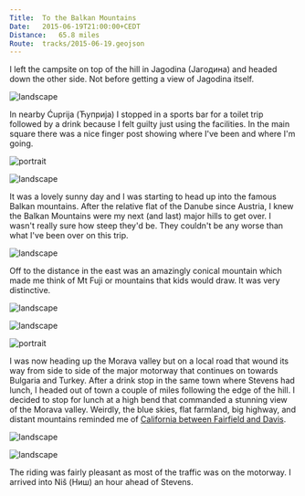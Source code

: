 ```yaml
---
Title:	To the Balkan Mountains
Date:	2015-06-19T21:00:00+CEDT
Distance:	65.8 miles
Route:	tracks/2015-06-19.geojson
---
```


I left the campsite on top of the hill in Jagodina (J&#1072;&#1075;&#1086;&#1076;&#1080;&#1085;&#1072;) and headed down the other side. Not before getting a view of Jagodina itself.

![landscape](https://farm4.staticflickr.com/3753/19454194515_fb8d45cb4b.jpg "Jagodina")

In nearby &Cacute;uprija (&#1035;&#1091;&#1087;&#1088;&#1080;&#1112;&#1072;) I stopped in a sports bar for a toilet trip followed by a drink because I felt guilty just using the facilities. In the main square there was a nice finger post showing where I've been and where I'm going.

![portrait](https://pbs.twimg.com/media/CH2XPBLUEAALohE.jpg:large "Handy sign in &Cacute;uprija showing distances to where I've been and where I'm going (cycling distance is longer)")

![landscape](https://farm4.staticflickr.com/3927/19266644750_4851c1b560.jpg "Man on a bike")

It was a lovely sunny day and I was starting to head up into the famous Balkan mountains. After the relative flat of the Danube since Austria, I knew the Balkan Mountains were my next (and last) major hills to get over. I wasn't really sure how steep they'd be. They couldn't be any worse than what I've been over on this trip.

![landscape](https://pbs.twimg.com/media/CH2wA5EWsAAdLAA.jpg:large "Heading towards the Balkan mountains")

Off to the distance in the east was an amazingly conical mountain which made me think of Mt Fuji or mountains that kids would draw. It was very distinctive.

![landscape](https://farm1.staticflickr.com/547/19454207885_6f0190c0dc.jpg "Heading up into the Balkans. The view to the east (left).")

![landscape](https://farm4.staticflickr.com/3939/19266655108_4d25468ccd.jpg "Serbian farmland")

![portrait](https://farm1.staticflickr.com/319/19266662148_184143e470.jpg "Serbian church")

I was now heading up the Morava valley but on a local road that wound its way from side to side of the major motorway that continues on towards Bulgaria and Turkey. After a drink stop in the same town where Stevens had lunch, I headed out of town a couple of miles following the edge of the hill. I decided to stop for lunch at a high bend that commanded a stunning view of the Morava valley. Weirdly, the blue skies, flat farmland, big highway, and distant mountains reminded me of [California between Fairfield and Davis](http://www.strudel.org.uk/RTWbike/blog/0008.html).

![landscape](https://pbs.twimg.com/media/CH28Cq6WsAAfduk.jpg:large "Serbia is somehow reminding me of California between SF and Sacramento today")

![landscape](https://farm4.staticflickr.com/3739/19458518681_a081143402.jpg "Having a late lunch with a view of the Morava valley")

The riding was fairly pleasant as most of the traffic was on the motorway. I arrived into Ni&scaron; (&#1053;&#1080;&#1096;) an hour ahead of Stevens.